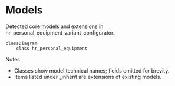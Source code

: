 # Models

Detected core models and extensions in hr_personal_equipment_variant_configurator.

```mermaid
classDiagram
    class hr_personal_equipment
```

Notes
- Classes show model technical names; fields omitted for brevity.
- Items listed under _inherit are extensions of existing models.
